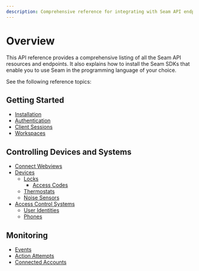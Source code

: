 ```yaml
---
description: Comprehensive reference for integrating with Seam API endpoints
---
```


# Overview

This API reference provides a comprehensive listing of all the Seam API resources and endpoints. It also explains how to install the Seam SDKs that enable you to use Seam in the programming language of your choice.

See the following reference topics:

## Getting Started

* [Installation](installation.md)
* [Authentication](authentication.md)
* [Client Sessions](../api/client_sessions/)
* [Workspaces](../api-clients/workspaces/)

## Controlling Devices and Systems

* [Connect Webviews](../api/connect_webviews/)
* [Devices](../api-clients/devices/)
  * [Locks](../api-clients/locks/)
    * [Access Codes](../api/access_codes/)
  * [Thermostats](../api/thermostats/)
  * [Noise Sensors](../api-clients/noise_sensors/)
* [Access Control Systems](../api/acs/)
  * [User Identities](../api/user_identities/)
  * [Phones](../api/phones/)

## Monitoring

* [Events](../api-clients/events/)
* [Action Attempts](../api-clients/action_attempts/)
* [Connected Accounts](../api/connected_accounts/)

